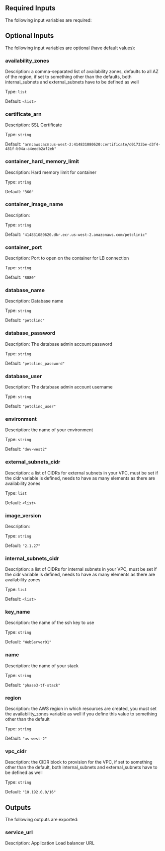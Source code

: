 ## Required Inputs

The following input variables are required:

## Optional Inputs

The following input variables are optional (have default values):

### availability\_zones

Description: a comma-separated list of availability zones, defaults to all AZ of the region, if set to something other than the defaults, both internal_subnets and external_subnets have to be defined as well

Type: `list`

Default: `<list>`

### certificate\_arn

Description: SSL Certificate

Type: `string`

Default: `"arn:aws:acm:us-west-2:414831080620:certificate/d01732be-d3f4-481f-b94a-a4eedb2af2eb"`

### container\_hard\_memory\_limit

Description: Hard memory limit for container

Type: `string`

Default: `"360"`

### container\_image\_name

Description:

Type: `string`

Default: `"414831080620.dkr.ecr.us-west-2.amazonaws.com/petclinic"`

### container\_port

Description: Port to open on the container for LB connection

Type: `string`

Default: `"8080"`

### database\_name

Description: Database name

Type: `string`

Default: `"petclinc"`

### database\_password

Description: The database admin account password

Type: `string`

Default: `"petclinc_password"`

### database\_user

Description: The database admin account username

Type: `string`

Default: `"petclinc_user"`

### environment

Description: the name of your environment

Type: `string`

Default: `"dev-west2"`

### external\_subnets\_cidr

Description: a list of CIDRs for external subnets in your VPC, must be set if the cidr variable is defined, needs to have as many elements as there are availability zones

Type: `list`

Default: `<list>`

### image\_version

Description:

Type: `string`

Default: `"2.1.27"`

### internal\_subnets\_cidr

Description: a list of CIDRs for internal subnets in your VPC, must be set if the cidr variable is defined, needs to have as many elements as there are availability zones

Type: `list`

Default: `<list>`

### key\_name

Description: the name of the ssh key to use

Type: `string`

Default: `"WebServer01"`

### name

Description: the name of your stack

Type: `string`

Default: `"phase3-tf-stack"`

### region

Description: the AWS region in which resources are created, you must set the availability_zones variable as well if you define this value to something other than the default

Type: `string`

Default: `"us-west-2"`

### vpc\_cidr

Description: the CIDR block to provision for the VPC, if set to something other than the default, both internal_subnets and external_subnets have to be defined as well

Type: `string`

Default: `"10.192.0.0/16"`

## Outputs

The following outputs are exported:

### service\_url

Description: Application Load balancer URL

